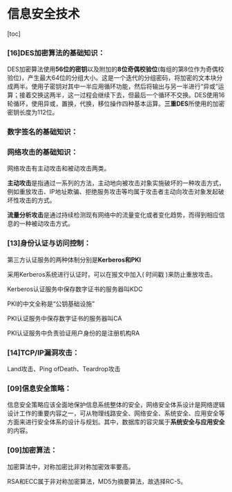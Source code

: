 # 信息安全技术

[toc]

### [16]DES加密算法的基础知识：

DES加密算法使用**56位的密钥**以及附加的**8位奇偶校验位**(每组的第8位作为奇偶校验位)，产生最大64位的分组大小。这是一个迭代的分组密码，将加密的文本块分成两半。使用子密钥对其中一半应用循环功能，然后将输出与另一半进行“异或”运算；接着交换这两半，这一过程会继续下去，但最后一个循环不交换。DES使用16轮循环，使用异或，置换，代换，移位操作四种基本运算。**三重DES**所使用的加密密钥长度为112位。

 

### 数字签名的基础知识：

 

### 网络攻击的基础知识：

网络攻击有主动攻击和被动攻击两类。

**主动攻击**是指通过一系列的方法，主动地向被攻击对象实施破坏的一种攻击方式，例如重放攻击、IP地址欺骗、拒绝服务攻击等均属于攻击者主动向攻击对象发起破坏性攻击的方式。

**流量分析攻击**是通过持续检测现有网络中的流量变化或者变化趋势，而得到相应信息的一种被动攻击方式。

 

### [13]身份认证与访问控制：

第三方认证服务的两种体制分别是**Kerberos和PKI**

采用Kerberos系统进行认证时，可以在报文中加入(  时间戳  )来防止重放攻击。

Kerberos认证服务中保存数字证书的服务器叫KDC

PKI的中文全称是“公钥基础设施”

PKI认证服务中保存数字证书的服务器叫CA

PKI认证服务中负责验证用户身份的是注册机构RA

 

### [14]TCP/IP漏洞攻击：

Land攻击、Ping ofDeath、Teardrop攻击

 

### [09]信息安全策略：

信息安全策略应该全面地保护信息系统整体的安全，网络安全体系设计是网络逻辑设计工作的重要内容之一，可从物理线路安全、网络安全、系统安全、应用安全等方面来进行安全体系的设计与规划。其中，数据库的容灾属于**系统安全与应用安全**的内容。

 

### [09]加密算法：

加密算法中，对称加密比非对称加密效率要高。

RSA和ECC属于非对称加密算法，MD5为摘要算法，故选择RC-5。

 
